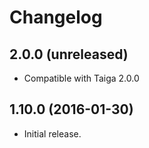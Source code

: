 # Changelog #


## 2.0.0 (unreleased)
- Compatible with Taiga 2.0.0


## 1.10.0 (2016-01-30)
- Initial release.
